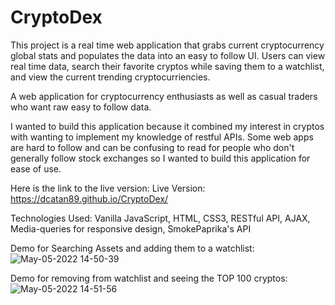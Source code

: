 # CryptoDex

This project is a real time web application that grabs current cryptocurrency global stats and populates the data into an easy to follow UI. Users can view real time data, search their favorite cryptos while saving them to a watchlist, and view the current trending cryptocurriencies.

A web application for cryptocurrency enthusiasts as well as casual traders who want raw easy to follow data.

I wanted to build this application because it combined my interest in cryptos with wanting to implement my knowledge of restful APIs. Some web apps are hard to follow and can be confusing to read for people who don't generally follow stock exchanges so I wanted to build this application for ease of use.

Here is the link to the live version:
Live Version: https://dcatan89.github.io/CryptoDex/

Technologies Used: Vanilla JavaScript, HTML, CSS3, RESTful API, AJAX, Media-queries for responsive design, SmokePaprika's API

Demo for Searching Assets and adding them to a watchlist:
![May-05-2022 14-50-39](https://user-images.githubusercontent.com/90487207/167031929-aa0abbc9-d488-4875-8133-6f1861418be6.gif)


Demo for removing from watchlist and seeing the TOP 100 cryptos:
![May-05-2022 14-51-56](https://user-images.githubusercontent.com/90487207/167031986-a87f356c-26f3-4a53-b68b-1fb53ced59a0.gif)



